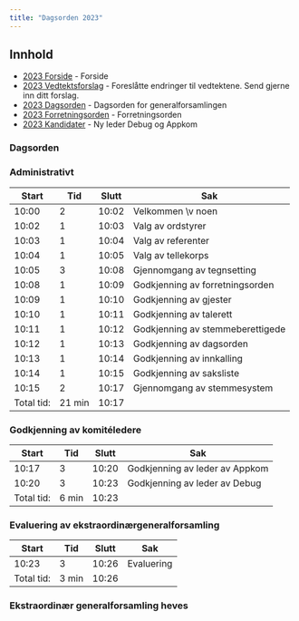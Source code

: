 ```yaml
---
title: "Dagsorden 2023"
---
```


## Innhold
* [2023 Forside](https://wiki.online.ntnu.no/generalforsamlinger/2023-v-ekstraordinaer)   - Forside
* [2023 Vedtektsforslag](https://wiki.online.ntnu.no/generalforsamlinger/2023-v-ekstraordinaer/vedtekstforslag) - Foreslåtte endringer til vedtektene. Send gjerne inn ditt forslag.
* [2023 Dagsorden](https://wiki.online.ntnu.no/generalforsamlinger/2023-v-ekstraordinaer/dagsorden-23) - Dagsorden for generalforsamlingen
* [2023 Forretningsorden](https://wiki.online.ntnu.no/generalforsamlinger/2023-v-ekstraordinaer/forretningsorden-2023) - Forretningsorden
* [2023 Kandidater](https://wiki.online.ntnu.no/generalforsamlinger/2023-v-ekstraordinaer/valg) - Ny leder Debug og Appkom 

### Dagsorden 

### Administrativt
| Start  | Tid | Slutt | Sak                                     |
|--------|-----|-------|-----------------------------------------|
| 10:00  | 2   | 10:02 | Velkommen \v noen                              |
| 10:02  | 1   | 10:03 | Valg av ordstyrer                       |
| 10:03  | 1   | 10:04 | Valg av referenter                      |
| 10:04  | 1   | 10:05 | Valg av tellekorps                      |
| 10:05  | 3   | 10:08 | Gjennomgang av tegnsetting              |
| 10:08  | 1   | 10:09 | Godkjenning av forretningsorden         |
| 10:09  | 1   | 10:10 | Godkjenning av gjester                  |
| 10:10  | 1   | 10:11 | Godkjenning av talerett                 |
| 10:11  | 1   | 10:12 | Godkjenning av stemmeberettigede        |
| 10:12  | 1   | 10:13 | Godkjenning av dagsorden                |
| 10:13  | 1   | 10:14 | Godkjenning av innkalling               |
| 10:14  | 1   | 10:15 | Godkjenning av saksliste                |
| 10:15  | 2   | 10:17 | Gjennomgang av stemmesystem             |
| Total tid: | 21 min | 10:17 |


### Godkjenning av komitéledere
| Start | Tid | Slutt | Sak |
|---|---|---|---|
| 10:17 | 3 | 10:20 | Godkjenning av leder av Appkom |
| 10:20 | 3 | 10:23 | Godkjenning av leder av Debug |
| Total tid: | 6 min | 10:23 |

### Evaluering av ekstraordinærgeneralforsamling
| Start | Tid | Slutt | Sak |
|---|---|---|---|
| 10:23 | 3 | 10:26 | Evaluering |
| Total tid: | 3 min | 10:26 |

### Ekstraordinær generalforsamling heves
